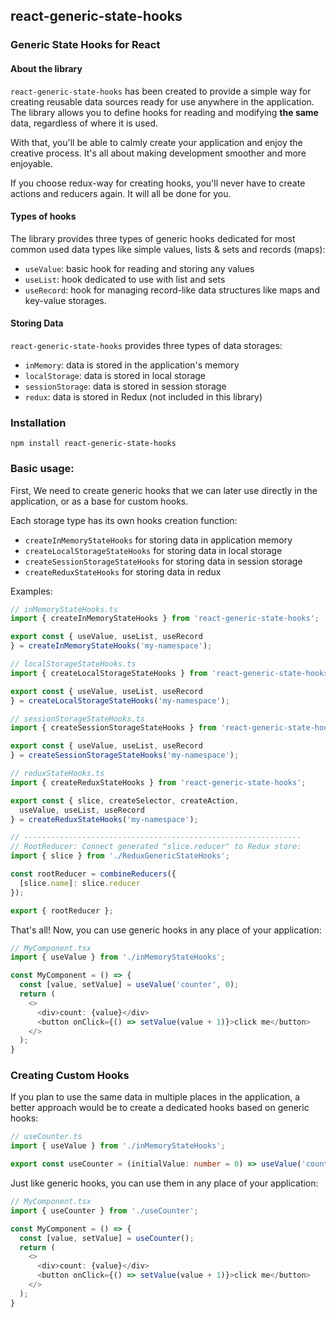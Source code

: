 ## react-generic-state-hooks
### Generic State Hooks for React

#### About the library
`react-generic-state-hooks` has been created to provide a simple way for creating reusable data sources
ready for use anywhere in the application.
The library allows you to define hooks for reading and modifying **the same** data, regardless of where it is used.

With that, you'll be able to calmly create your application and enjoy the creative process.
It's all about making development smoother and more enjoyable.

If you choose redux-way for creating hooks, you'll never have to create actions and reducers again.
It will all be done for you.

#### Types of hooks
The library provides three types of generic hooks dedicated for most common used
data types like simple values, lists & sets and records (maps):
- `useValue`: basic hook for reading and storing any values
- `useList`: hook dedicated to use with list and sets
- `useRecord`: hook for managing record-like data structures like maps and key-value storages.

#### Storing Data
`react-generic-state-hooks` provides three types of data storages:
- `inMemory`: data is stored in the application's memory
- `localStorage`: data is stored in local storage
- `sessionStorage`: data is stored in session storage
- `redux`: data is stored in Redux (not included in this library)

### Installation
`npm install react-generic-state-hooks`

### Basic usage:
First, We need to create generic hooks that we can later use 
directly in the application, or as a base for custom hooks.

Each storage type has its own hooks creation function:
- `createInMemoryStateHooks` for storing data in application memory
- `createLocalStorageStateHooks` for storing data in local storage
- `createSessionStorageStateHooks` for storing data in session storage
- `createReduxStateHooks` for storing data in redux

Examples:
~~~typescript jsx
// inMemoryStateHooks.ts
import { createInMemoryStateHooks } from 'react-generic-state-hooks';

export const { useValue, useList, useRecord
} = createInMemoryStateHooks('my-namespace');
~~~
~~~typescript jsx
// localStorageStateHooks.ts
import { createLocalStorageStateHooks } from 'react-generic-state-hooks';

export const { useValue, useList, useRecord
} = createLocalStorageStateHooks('my-namespace');
~~~
~~~typescript jsx
// sessionStorageStateHooks.ts
import { createSessionStorageStateHooks } from 'react-generic-state-hooks';

export const { useValue, useList, useRecord
} = createSessionStorageStateHooks('my-namespace');
~~~
~~~typescript jsx
// reduxStateHooks.ts
import { createReduxStateHooks } from 'react-generic-state-hooks';

export const { slice, createSelector, createAction,
  useValue, useList, useRecord
} = createReduxStateHooks('my-namespace');

// --------------------------------------------------------------
// RootReducer: Connect generated "slice.reducer" to Redux store:
import { slice } from './ReduxGenericStateHooks';

const rootReducer = combineReducers({
  [slice.name]: slice.reducer
});

export { rootReducer };
~~~
That's all! Now, you can use generic hooks in any place of your application:

~~~typescript jsx
// MyComponent.tsx
import { useValue } from './inMemoryStateHooks';

const MyComponent = () => {
  const [value, setValue] = useValue('counter', 0);
  return (
    <>
      <div>count: {value}</div>
      <button onClick={() => setValue(value + 1)}>click me</button>
    </>
  );
}
~~~

### Creating Custom Hooks
If you plan to use the same data in multiple places in the application, 
a better approach would be to create a dedicated hooks based on generic hooks:
~~~typescript jsx
// useCounter.ts
import { useValue } from './inMemoryStateHooks';

export const useCounter = (initialValue: number = 0) => useValue('counter', initialValue);
~~~
Just like generic hooks, you can use them in any place of your application:
~~~typescript jsx
// MyComponent.tsx
import { useCounter } from './useCounter';

const MyComponent = () => {
  const [value, setValue] = useCounter();
  return (
    <>
      <div>count: {value}</div>
      <button onClick={() => setValue(value + 1)}>click me</button>
    </>
  );
}
~~~
